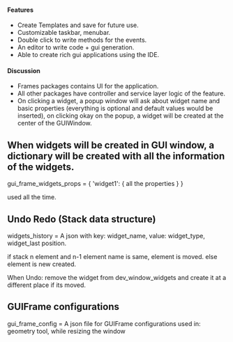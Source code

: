 #### Features
* Create Templates and save for future use.
* Customizable taskbar, menubar.
* Double click to write methods for the events.
* An editor to write code + gui generation.
* Able to create rich gui applications using the IDE.



#### Discussion
* Frames packages contains UI for the application.
* All other packages have controller and service layer logic of the feature.
* On clicking a widget, a popup window will ask about widget name and basic properties (everything is optional and default values would be inserted), on clicking okay on the popup, a widget will be created at the center of the GUIWindow.



## When widgets will be created in GUI window, a dictionary will be created with all the information of the widgets.
gui_frame_widgets_props = {
  'widget1': {
    all the properties
  }
}

used all the time.

## Undo Redo (Stack data structure)
widgets_history = A json with key: widget_name, value: widget_type, widget_last position.

if stack n element and n-1 element name is same, element is moved.
else element is new created.

When Undo: remove the widget from dev_window_widgets and create it at a different place if its moved.

## GUIFrame configurations
gui_frame_config = A json file for GUIFrame configurations
used in: geometry tool, while resizing the window